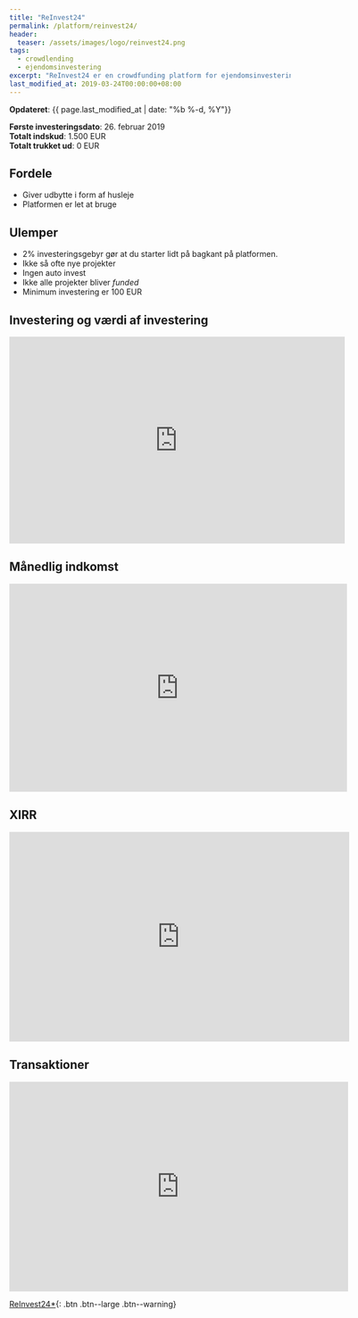 ```yaml
---
title: "ReInvest24"
permalink: /platform/reinvest24/
header:
  teaser: /assets/images/logo/reinvest24.png
tags:
  - crowdlending
  - ejendomsinvestering
excerpt: "ReInvest24 er en crowdfunding platform for ejendomsinvesteringer hvor du kan investere i ejendomme i Estland."
last_modified_at: 2019-03-24T00:00:00+08:00
---
```


**Opdateret**: {{ page.last_modified_at | date: "%b %-d, %Y"}}

**Første investeringsdato**: 26. februar 2019  
**Totalt indskud**: 1.500 EUR  
**Totalt trukket ud**: 0 EUR

## Fordele

- Giver udbytte i form af husleje
- Platformen er let at bruge

## Ulemper 

- 2% investeringsgebyr gør at du starter lidt på bagkant på platformen.
- Ikke så ofte nye projekter
- Ingen auto invest
- Ikke alle projekter bliver _funded_
- Minimum investering er 100 EUR

## Investering og værdi af investering

<iframe width="601" height="371" seamless frameborder="0" scrolling="no" src="https://docs.google.com/spreadsheets/d/e/2PACX-1vQKZZbdj1cM5A4yCXjtjhxowXHoMhioXI-OR-mEPmmGgqQhcSr250VUM8SGVvRkWZziWUYleizmqAC2/pubchart?oid=1262703783&amp;format=image"></iframe>

## Månedlig indkomst

<iframe width="605" height="373" seamless frameborder="0" scrolling="no" src="https://docs.google.com/spreadsheets/d/e/2PACX-1vQKZZbdj1cM5A4yCXjtjhxowXHoMhioXI-OR-mEPmmGgqQhcSr250VUM8SGVvRkWZziWUYleizmqAC2/pubchart?oid=1688660005&amp;format=image"></iframe>

## XIRR

<iframe width="609" height="376" seamless frameborder="0" scrolling="no" src="https://docs.google.com/spreadsheets/d/e/2PACX-1vQKZZbdj1cM5A4yCXjtjhxowXHoMhioXI-OR-mEPmmGgqQhcSr250VUM8SGVvRkWZziWUYleizmqAC2/pubchart?oid=1956537328&amp;format=image"></iframe>

## Transaktioner

<iframe width="607" height="376" seamless frameborder="0" scrolling="no" src="https://docs.google.com/spreadsheets/d/e/2PACX-1vQKZZbdj1cM5A4yCXjtjhxowXHoMhioXI-OR-mEPmmGgqQhcSr250VUM8SGVvRkWZziWUYleizmqAC2/pubchart?oid=1257790932&amp;format=image"></iframe>

[ReInvest24\*](/go/reinvest24/){: .btn .btn--large .btn--warning}
